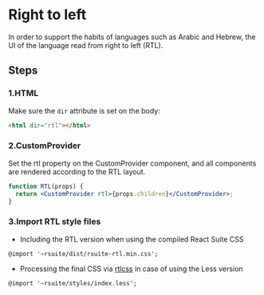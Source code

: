 # Right to left

In order to support the habits of languages ​​such as Arabic and Hebrew, the UI of the language read from right to left (RTL).

## Steps

### 1.HTML

Make sure the `dir` attribute is set on the body:

```html
<html dir="rtl"></html>
```

### 2.CustomProvider

Set the rtl property on the CustomProvider component, and all components are rendered according to the RTL layout.

```jsx
function RTL(props) {
  return <CustomProvider rtl>{props.children}</CustomProvider>;
}
```

### 3.Import RTL style files

- Including the RTL version when using the compiled React Suite CSS

```less
@import '~rsuite/dist/rsuite-rtl.min.css';
```

- Processing the final CSS via [rtlcss](https://rtlcss.com/) in case of using the Less version

```less
@import '~rsuite/styles/index.less';
```

